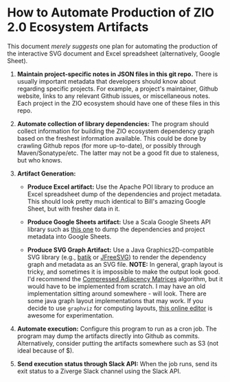 # How to Automate Production of ZIO 2.0 Ecosystem Artifacts
This document _merely suggests_ one plan for automating the production of the interactive SVG document and Excel spreadsheet (alternatively, Google Sheet).

1. **Maintain project-specific notes in JSON files in this git repo.** There is usually important metadata that developers should know about regarding specific projects. For example, a project's maintainer, Github website, links to any relevant Github issues, or miscellaneous notes. Each project in the ZIO ecosystem should have one of these files in this repo.

2. **Automate collection of library dependencies:** The program should collect information for building the ZIO ecosystem dependency graph based on the freshest information available. This could be done by crawling Github repos (for more up-to-date), or possibly through Maven/Sonatype/etc. The latter may not be a good fit due to staleness, but who knows.

3. **Artifact Generation:**
    - **Produce Excel artifact:** Use the Apache POI library to produce an Excel spreadsheet dump of the dependencies and project metadata. This should look pretty much identical to Bill's amazing Google Sheet, but with fresher data in it.

    - **Produce Google Sheets artifact:** Use a Scala Google Sheets API library such as [this one](https://github.com/BenFradet/gsheets4s) to dump the dependencies and project metadata into Google Sheets.

    - **Produce SVG Graph Artifact:** Use a Java Graphics2D-compatible SVG library (e.g., [batik](https://xmlgraphics.apache.org/batik/) or [JFreeSVG](https://github.com/jfree/jfreesvg)) to render the dependency graph and metadata as an SVG file. **NOTE:** In general, graph layout is tricky, and sometimes it is impossible to make the output look good. I'd recommend the [Compressed Adjacency Matrices](https://ieeexplore.ieee.org/document/6327251) algorithm, but it would have to be implemented from scratch. I may have an old implementation sitting around somewhere - will look. There are some java graph layout implementations that may work. If you decide to use `graphviz` for computing layouts, [this online editor](https://dreampuf.github.io/GraphvizOnline/) is awesome for experimentation.

4. **Automate execution:** Configure this program to run as a cron job. The program may dump the artifacts directly into Github as commits. Alternatively, consider putting the artifacts somewhere such as S3 (not ideal because of $).

5. **Send execution status through Slack API:** When the job runs, send its exit status to a Ziverge Slack channel using the Slack API.
